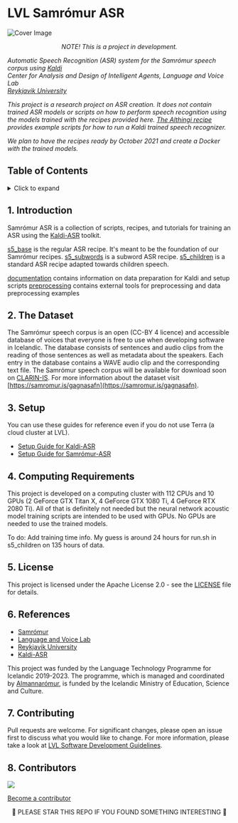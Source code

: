 <!-- omit in toc -->
# LVL Samrómur ASR

<img src="https://user-images.githubusercontent.com/9976294/84160937-4042f880-aa5e-11ea-8341-9f1963e0e84e.png" alt="Cover Image" align="center"/>

<p align="center"><i>
  NOTE! This is a project in development.
  
  Automatic Speech Recognition (ASR) system for the Samrómur speech corpus using <a href="http://kaldi-asr.org/">Kaldi</a><br/>
  Center for Analysis and Design of Intelligent Agents, Language and Voice Lab <br/>
  <a href="https://ru.is">Reykjavik University</a>
  
  This project is a research project on ASR creation. It does not contain trained ASR models or scripts on how to perform speech recognition using the models trained with the recipes provided here. [The Althingi recipe](https://github.com/cadia-lvl/kaldi/tree/master/egs/althingi) provides example scripts for how to run a Kaldi trained speech recognizer.
  
  We plan to have the recipes ready by October 2021 and create a Docker with the trained models.
</i></p>

<!-- omit in toc -->
## Table of Contents

<details>
<summary>Click to expand</summary>

- [1. Introduction](#1-introduction)
- [2. The Dataset](#2-the-dataset)
- [3. Setup](#3-setup)
- [4. Computing Requirements](#4-computing)
- [5. License](#5-license)
- [6. References](#6-references)
- [7. Contributing](#7-contributing)
- [8. Contributors](#8-contributors)

</details>

## 1. Introduction

Samrómur ASR is a collection of scripts, recipes, and tutorials for training an ASR using the [Kaldi-ASR](http://kaldi-asr.org/) toolkit.

[s5_base](/s5_base) is the regular ASR recipe. It's meant to be the foundation of our Samrómur recipes.
[s5_subwords](/s5_subwords) is a subword ASR recipe.
[s5_children](/s5_children) is a standard ASR recipe adapted towards children speech. 

[documentation](/documentation) contains information on data preparation for Kaldi and setup scripts
[preprocessing](/preprocessing) contains external tools for preprocessing and data preprocessing examples

## 2. The Dataset

The Samrómur speech corpus is an open (CC-BY 4 licence) and accessible database of voices that everyone is free to use when developing software in Icelandic.
The database consists of sentences and audio clips from the reading of those sentences as well as metadata about the speakers. Each entry in the database contains a WAVE audio clip and the corresponding text file.
The Samrómur speech corpus will be available for download soon on [CLARIN-IS](http://clarin.is/gogn/).
For more information about the dataset visit [https://samromur.is/gagnasafn](https://samromur.is/gagnasafn).

## 3. Setup

You can use these guides for reference even if you do not use Terra (a cloud cluster at LVL).

- [Setup Guide for Kaldi-ASR](/documentation/setup_kaldi.md)
- [Setup Guide for Samrómur-ASR](/documentation/setup_samromur-asr.md)

## 4. Computing Requirements

This project is developed on a computing cluster with 112 CPUs and 10 GPUs (2 GeForce GTX Titan X, 4 GeForce GTX 1080 Ti, 4 GeForce RTX 2080 Ti). All of that is definitely not needed but the neural network acoustic model training scripts are intended to be used with GPUs. No GPUs are needed to use the trained models.

To do: Add training time info. My guess is around 24 hours for run.sh in s5_children on 135 hours of data.

## 5. License

This project is licensed under the Apache License 2.0 - see the [LICENSE](LICENSE) file for details.

## 6. References
- [Samrómur](https://samromur.is/)
- [Language and Voice Lab](https://lvl.ru.is/)
- [Reykjavik University](https://www.ru.is/)
- [Kaldi-ASR](http://kaldi-asr.org/)

This project was funded by the Language Technology Programme for Icelandic 2019-2023. The programme, which is managed and coordinated by [Almannarómur](https://almannaromur.is/), is funded by the Icelandic Ministry of Education, Science and Culture.

## 7. Contributing

Pull requests are welcome. For significant changes, please open an issue first to discuss what you would like to change.
For more information, please take a look at [LVL Software Development Guidelines](https://github.com/cadia-lvl/SoftwareDevelopmentGuidelines).

## 8. Contributors

<a href="https://github.com/cadia-lvl/samromur-asr/graphs/contributors">
  <img src="https://contributors-img.web.app/image?repo=cadia-lvl/samromur-asr" />
</a>
<!-- Made with [contributors-img](https://contributors-img.web.app). -->

[Become a contributor](https://github.com/cadia-lvl/samromur-asr/pulls)

<p align="center">
🌟 PLEASE STAR THIS REPO IF YOU FOUND SOMETHING INTERESTING 🌟
</p>
